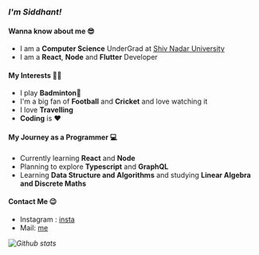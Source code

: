 ### _I'm Siddhant!_ ###

#### Wanna know about me 😎 ####
* I am a **Computer Science** UnderGrad at [Shiv Nadar University](https://www.snu.edu.in/)
* I am a **React**, **Node** and **Flutter** Developer

#### My Interests 👨‍💻 ####
* I play **Badminton**🏸
* I'm a big fan of **Football** and **Cricket** and love watching it
* I love **Travelling**
* **Coding** is ❤

#### My Journey as a Programmer 💻 ####
* Currently learning **React** and **Node**
* Planning to explore **Typescript** and **GraphQL**
* Learning **Data Structure and Algorithms** and studying **Linear Algebra and Discrete Maths**

#### Contact Me 😉 ####
* Instagram : [insta](https://www.instagram.com/__siddhant.mittal__/)
* Mail: [me](mailto:siddhantmittal2001@gmail.com?subject=GitHub)

_![Github stats](https://github-readme-stats.vercel.app/api?username=siddhantmittal024)_


